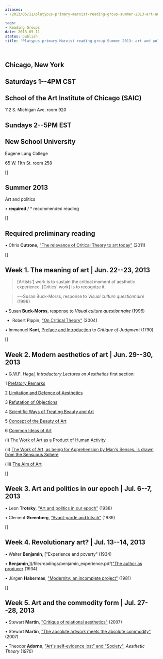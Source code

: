 ```yaml
---
aliases:
- /2013/05/11/platypus-primary-marxist-reading-group-summer-2013-art-and-politics-2

tags:
- Reading Groups
date: 2013-05-11
status: publish
title: 'Platypus primary Marxist reading group Summer 2013: art and politics'

---
```

**Chicago, New York**
-

**Saturdays 1--4PM CST**
---

## School of the Art Institute of Chicago (SAIC)

112 S. Michigan Ave. room 920

**Sundays 2--5PM EST**
-

## New School University

Eugene Lang College

65 W. 11th St. room 258



[]

Summer 2013
-

Art and politics


• **required** / * recommended reading



[]

## Required preliminary reading

• Chris **Cutrone**, ["The relevance of Critical Theory to art today"](/2011/01/01/the-relevance-of-critical-theory-to-art-today/#cutrone) (2011)



[]

## Week 1. The meaning of art | Jun. 22--23, 2013

> [Artists'] work is to sustain the critical moment of aesthetic experience. [Critics' work] is to recognize it.

>---Susan Buck-Morss, response to *Visual culture questionnaire* (1996)

• Susan **Buck-Morss**, [response to *Visual culture questionnaire*](/file/readings/buckmorss_visualcultquest.pdf) (1996)

* Robert Pippin, ["On Critical Theory"](/file/readings/pippin_criticaltheorynonbeing2004.pdf) (2004)

• Immanuel **Kant**, [Preface and Introduction](/file/readings/kant_critiqueofjudgment_preface_introduction.pdf) to *Critique of Judgment* (1790)



[]

## Week 2. Modern aesthetics of art | Jun. 29--30, 2013

• G.W.F. **Hegel*, Introductory Lectures on Aesthetics* first section:

1 [Prefatory Remarks](http://www.marxists.org/reference/archive/hegel/works/ae/introduction.htm#s1)

2 [Limitation and Defence of Aesthetics](http://www.marxists.org/reference/archive/hegel/works/ae/introduction.htm#s2)

3 [Refutation of Objections](http://www.marxists.org/reference/archive/hegel/works/ae/introduction.htm#s3)

4 [Scientific Ways of Treating Beauty and Art](http://www.marxists.org/reference/archive/hegel/works/ae/introduction.htm#s4)

5 [Concept of the Beauty of Art](http://www.marxists.org/reference/archive/hegel/works/ae/introduction.htm#s5)

6 [Common Ideas of Art](http://www.marxists.org/reference/archive/hegel/works/ae/introduction.htm#s6)

(i) [The Work of Art as a Product of Human Activity](http://www.marxists.org/reference/archive/hegel/works/ae/introduction.htm#s6-1)

(ii) [The Work of Art, as being for Apprehension by Man's Senses, is drawn from the Sensuous Sphere](http://www.marxists.org/reference/archive/hegel/works/ae/introduction.htm#s6-2)

(iii) [The Aim of Art](http://www.marxists.org/reference/archive/hegel/works/ae/introduction.htm#s6-3)



[]

## Week 3. Art and politics in our epoch | Jul. 6--7, 2013

• Leon **Trotsky**, ["Art and politics in our epoch"](http://www.marxists.org/archive/trotsky/1938/06/artpol.htm) (1938)

• Clement **Greenberg**, ["Avant-garde and kitsch"](/file/readings/greenberg_avantkitsch.pdf) (1939)



[]

## Week 4. Revolutionary art? | Jul. 13--14, 2013

• Walter **Benjamin**, ["Experience and poverty" (1934)

• **Benjamin**,](/file/readings/benjamin_experience.pdf)["The author as producer](/file/readings/benjamin_authorasproducer1934_NLR06108.pdf) (1934)

• Jürgen **Habermas**, ["Modernity: an incomplete project"](/file/readings/habermas_modernityproject.pdf) (1981)



[]

## Week 5. Art and the commodity form | Jul. 27--28, 2013

• Stewart **Martin**, ["Critique of relational aesthetics"](/file/readings/martinstewart_relationalaestheticscritique_thirdtext2007.pdf) (2007)

• Stewart **Martin**, ["The absolute artwork meets the absolute commodity"](/file/readings/martinstewart_absoluteartworkcommodity_rp2007.pdf) (2007)

• Theodor **Adorno**, ["Art's self-evidence lost" and "Society"](/file/readings/adorno_aesthetictheory_society.pdf), *Aesthetic Theory* (1970)

